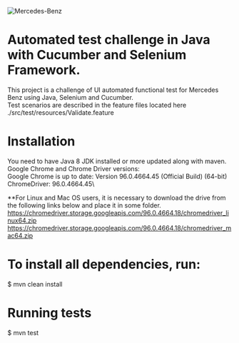 ![Mercedes-Benz](https://logosmarcas.net/wp-content/uploads/2020/05/Mercedes-Benz-Logo-1989-2009.jpg)


# Automated test challenge in Java with Cucumber and Selenium Framework.
This project is a challenge of UI automated functional test for Mercedes Benz using Java, Selenium and Cucumber.\
Test scenarios are described in the feature files located here ./src/test/resources/Validate.feature

# Installation
You need to have Java 8 JDK installed or more updated along with maven.\
Google Chrome and Chrome Driver versions:\
Google Chrome is up to date: Version 96.0.4664.45 (Official Build) (64-bit)\
ChromeDriver: 96.0.4664.45\

**For Linux and Mac OS users, it is necessary to download the drive from the following links below and place it in some folder.
https://chromedriver.storage.googleapis.com/96.0.4664.18/chromedriver_linux64.zip
https://chromedriver.storage.googleapis.com/96.0.4664.18/chromedriver_mac64.zip

# To install all dependencies, run:
$ mvn clean install

# Running tests
$ mvn test

